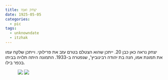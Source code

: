 ```yaml
---
title: יצחק ואמו
date: 1925-05-05
categories:
  - pic
tags:
  - unknowndate
  - itzhak
---
```


יצחק נראה כאן כבן 20. ייתכן שהוא הצטלם בטרם עזב את פרילוקי.
וייתכן שלקח עמו את תמונת אמו, חנה בת יהודה רבינוביץ', שנפטרה ב-1933.
התמונה היתה תלויה בביתו בכפר בילו.

<figure class="half">
    <a  href="/haskindocs/assets/images/1925-itzhak.jpg">
    <img src="/haskindocs/assets/images/1925-itzhak.jpg"></a>
    <a  href="/haskindocs/assets/images/1925-hana-haskin-rabinowitch.jpg">
    <img src="/haskindocs/assets/images/1925-hana-haskin-rabinowitch.jpg"></a>
</figure>

